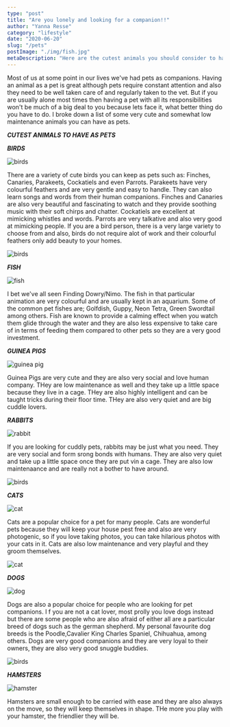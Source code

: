 ```yaml
---
type: "post"
title: "Are you lonely and looking for a companion!!"
author: "Yanna Resse"
category: "lifestyle"
date: "2020-06-20"
slug: "/pets"
postImage: "./img/fish.jpg"
metaDescription: "Here are the cutest animals you should consider to have as pets"
---
```


Most of us at some point in our lives we've had pets as companions. Having an animal as a pet is great although pets require constant attention and also they need to be well taken care of and regularly taken to the vet. But if you are usually alone most times then having a pet with all its responsibilities won't be much of a big deal to you because lets face it, what better thing do you have to do. I broke down a list of some very cute and somewhat low maintenance animals you can have as pets.

_**CUTEST ANIMALS TO HAVE AS PETS**_

_**BIRDS**_

![birds](./img/bird2.jpg)

There are a variety of cute birds you can keep as pets such as: Finches, Canaries, Parakeets, Cockatiels and even Parrots. Parakeets have very colourful feathers and are very gentle and easy to handle. They can also learn songs and words from their human companions. Finches and Canaries are also very beautiful and fascinating to watch and they provide soothing music with their soft chirps and chatter. Cockatiels are excellent at mimicking whistles and words. Parrots are very talkative and also very good at mimicking people. If you are a bird person, there is a very large variety to choose from and also, birds do not require alot of work and their colourful feathers only add beauty to your homes.

![birds](./img/bird.jpg)

_**FISH**_

![fish](./img/fish2.jpg)

I bet we've all seen Finding Dowry/Nimo. The fish in that particular animation are very colourful and are usually kept in an aquarium. Some of the common pet fishes are; Golfdish, Guppy, Neon Tetra, Green Swordtail among others. Fish are known to provide a calming effect when you watch them glide through the water and they are also less expensive to take care of in terms of feeding them compared to other pets so they are a very good investment.

_**GUINEA PIGS**_

![guinea pig](./img/pig.jpg)

Guinea Pigs are very cute and they are also very social and love human company. THey are low maintenance as well and they take up a little space because they live in a cage. THey are also highly intelligent and can be taught tricks during their floor time. THey are also very quiet and are big cuddle lovers.

_**RABBITS**_

![rabbit](./img/rabbit.jpg)

If you are looking for cuddly pets, rabbits may be just what you need. They are very social and form srong bonds with humans. They are also very quiet and take up a little space once they are put vin a cage. They are also low maintenaance and are really not a bother to have around.

![birds](./img/rabbit2.jpg)

_**CATS**_

![cat](./img/cat2.jpg)

Cats are a popular choice for a pet for many people. Cats are wonderful pets because they will keep your house pest free and also are very photogenic, so if you love taking photos, you can take hilarious photos with your cats in it. Cats are also low maintenance and very playful and they groom themselves.

![cat](./img/cat.jpg)

_**DOGS**_

![dog](./img/dog.jpg)

Dogs are also a popular choice for people who are looking for pet companions. I f you are not a cat lover, most prolly you love dogs instead but there are some people who are also afraid of either all are a particular breed of dogs such as the german shepherd. My personal favourite dog breeds is the Poodle,Cavalier King Charles Spaniel, Chihuahua, among others. Dogs are very good companions and they are very loyal to their owners, they are also very good snuggle buddies.

![birds](./img/dog2.jpg)

_**HAMSTERS**_

![hamster](./img/hamster.jpg)

Hamsters are small enough to be carried with ease and they are also always on the move, so they will keep themselves in shape. THe more you play with your hamster, the friendlier they will be.
